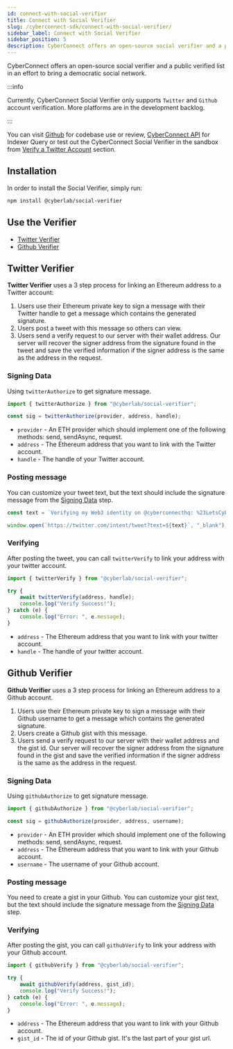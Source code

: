 ```yaml
---
id: connect-with-social-verifier
title: Connect with Social Verifier
slug: /cyberconnect-sdk/connect-with-social-verifier/
sidebar_label: Connect with Social Verifier
sidebar_position: 5
description: CyberConnect offers an open-source social verifier and a public verified list in an effort to bring a democratic social network.
---
```


CyberConnect offers an open-source social verifier and a public verified list in an effort to bring a democratic social network. 

:::info

Currently, CyberConnect Social Verifier only supports `Twitter` and `Github` account verification. More platforms are in the development backlog.

:::

You can visit [Github](https://github.com/cyberconnecthq/social-verifier) for codebase use or review, [CyberConnect API](/cyberconnect-api/overview/) for Indexer Query or test out the CyberConnect Social Verifier in the sandbox from [Verify a Twitter Account](/get-started/verify-a-twitter-account/) section.

## Installation

In order to install the Social Verifier, simply run:

```bash npm2yarn
npm install @cyberlab/social-verifier
```

## Use the Verifier
- [Twitter Verifier](/cyberconnect-sdk/connect-with-social-verifier/#twitter-verifier)
- [Github Verifier](/cyberconnect-sdk/connect-with-social-verifier/#github-verifier)

## Twitter Verifier

**Twitter Verifier** uses a 3 step process for linking an Ethereum address to a Twitter account:

1. Users use their Ethereum private key to sign a message with their Twitter handle to get a message which contains the generated signature.
2. Users post a tweet with this message so others can view.
3. Users send a verify request to our server with their wallet address. Our server will recover the signer address from the signature found in the tweet and save the verified information if the signer address is the same as the address in the request.

### Signing Data

Using `twitterAuthorize` to get signature message.

```jsx
import { twitterAuthorize } from "@cyberlab/social-verifier";

const sig = twitterAuthorize(provider, address, handle);
```

- `provider` - An ETH provider which should implement one of the following methods: send, sendAsync, request.
- `address` - The Ethereum address that you want to link with the Twitter account.
- `handle` - The handle of your Twitter account.

### Posting message

You can customize your tweet text, but the text should include the signature message from the [Signing Data](/cyberconnect-sdk/connect-with-social-verifier/#signing-data-0) step.

```jsx
const text = `Verifying my Web3 identity on @cyberconnecthq: %23LetsCyberConnect %0A ${sig}`;

window.open(`https://twitter.com/intent/tweet?text=${text}`, "_blank");
```

### Verifying

After posting the tweet, you can call `twitterVerify` to link your address with your twitter account.

```jsx
import { twitterVerify } from "@cyberlab/social-verifier";

try {
    await twitterVerify(address, handle);
    console.log("Verify Success!");
} catch (e) {
    console.log("Error: ", e.message);
}
```

- `address` - The Ethereum address that you want to link with your twitter account.
- `handle` - The handle of your twitter account.

## Github Verifier

**Github Verifier** uses a 3 step process for linking an Ethereum address to a Github account.

1. Users use their Ethereum private key to sign a message with their Github username to get a message which contains the generated signature.
2. Users create a Github gist with this message.
3. Users send a verify request to our server with their wallet address and the gist id. Our server will recover the signer address from the signature found in the gist and save the verified information if the signer address is the same as the address in the request.

### Signing Data

Using `githubAuthorize` to get signature message.

```jsx
import { githubAuthorize } from "@cyberlab/social-verifier";

const sig = githubAuthorize(provider, address, username);
```

- `provider` - An ETH provider which should implement one of the following methods: send, sendAsync, request.
- `address` - The Ethereum address that you want to link with your Github account.
- `username` - The username of your Github account.

### Posting message

You need to create a gist in your Github. You can customize your gist text, but the text should include the signature message from the [Signing Data](/cyberconnect-sdk/connect-with-social-verifier/#signing-data-1) step.

### Verifying

After posting the gist, you can call `githubVerify` to link your address with your Github account.

```jsx
import { githubVerify } from "@cyberlab/social-verifier";

try {
    await githubVerify(address, gist_id);
    console.log("Verify Success!");
} catch (e) {
    console.log("Error: ", e.message);
}
```

- `address` - The Ethereum address that you want to link with your Github account.
- `gist_id` - The id of your Github gist. It's the last part of your gist url.
